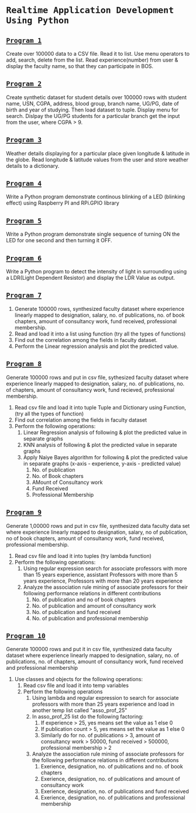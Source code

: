 # `Realtime Application Development Using Python`

## [`Program 1`](p1Faculty.py)

Create over 100000 data to a CSV file. Read it to list. Use menu operators to add, search, delete from the list.
Read experience(number) from user & display the faculty name, so that they can participate in BOS.

## [`Program 2`](p2Student.py)

Create synthetic dataset for student details over 100000 rows with student name, USN, CGPA, address, 
blood group, branch name, UG/PG, date of birth and year of studying. Then load dataset to tuple. Display menu for search. Dislpay the UG/PG students for a particular branch get the input from the user, where CGPA > 9.

## [`Program 3`](p3Weather.py)

Weather details displaying for a particular place given longitude & latitude in the globe. Read longitude & latitude values from the user and store weather details to a dictionary.

## [`Program 4`](p4Blink.py)

Write a Python program demonstrate continous blinking of a LED (blinking effect) using Raspberry PI and RPi.GPIO library

## [`Program 5`](p5SingleSequence.py)

Write a Python program demonstrate single sequence of turning ON the LED for one second and then turning it OFF.

## [`Program 6`](P6LDR.py)

Write a Python program to detect the intensity of light in surrounding using a LDR(Light Dependent Resistor) and display the LDR Value as output.

## [`Program 7`](p7LinearRegression.py)

1. Generate 100000 rows, synthesized faculty dataset where experience linearly mapped to designation, salary, no. of publications, no. of book chapters, amount of consultancy work, fund received, professional membership.
2. Read and load it into a list using function (try all the types of functions)
3. Find out the correlation among the fields in faculty dataset.
4. Perform the Linear regression analysis and plot the predicted value.

## [`Program 8`](p8MLFaculty.py)

Generate 100000 rows and put in csv file, sythesized faculty dataset where experience linearly mapped to designation,
salary, no. of publications, no. of chapters, amount of consultancy work, fund recieved, professional membership.

1. Read csv file and load it into tuple Tuple and Dictionary using Function, (try all the types of function)
2. Find out correlation among the fields in faculty dataset
3. Perform the following operations:
    1. Linear Regression analysis of following & plot the predicted value in separate graphs
    2. KNN analysis of following & plot the predicted value in separate graphs
    3. Apply Naiye Bayes algorithm for following & plot the predicted value in separate graphs (x-axis - experience, y-axis - predicted value)
         1. No. of publication
         2. No. of Book chapters
         3. AMount of Consultancy work
         4. Fund Received
         5. Professional Membership


## [`Program 9`](p9FacultyAssociationRules.py)

Generate 1,00000 rows and put in csv file, synthesized data faculty data set where experience linearly mapped to designation, 
salary, no of publication, no of book chapters, amount of consultancy work, fund received, professional membership.
1. Read csv file and load it into tuples (try lambda function)
2. Perform the following operations:
    1. Using regular expression search for associate professors with more than 15 years experience, assistant Professors with more than 5 years experience, Professors with more than 20 years experience
    2. Analyze the association rule mining of associate professors for their following performance relations in different contributions
        1. No. of publication and no of book chapters
        2. No. of publication and amount of consultancy work
        3. No. of publication and fund received
        4. No. of publication and professional membership


## [`Program 10`](p10FacultyClassAndObjects.py)

Generate 100000 rows and put it in csv file, synthesized data faculty dataset where experience linearly mapped to designation,
salary, no. of publications, no. of chapters, amount of consultancy work, fund received and professional membership
1. Use classes and objects for the following operations:
    1. Read csv file and load it into temp variables
    2. Perform the following operations
        1. Using lambda and regular expression to search for associate professors with more than 25 years experience and 
            load in another temp list called "asso_prof_25"
        2. In asso_prof_25 list do the following factoring:
            1. If experience > 25, yes means set the value as 1 else 0
            2. If publication count > 5, yes means set the value as 1 else 0
            3. Similarly do for no. of publications > 3, amount of consultancy work > 50000, fund received > 500000, 
                professional membership > 2
        3. Analyze the association rule mining of associate professors for the following performance relations in different contributions
            1. Exerience, designation, no. of publications and no. of book chapters
            2. Exerience, designation, no. of publications and amount of consultancy work
            3. Exerience, designation, no. of publications and fund received
            3. Exerience, designation, no. of publications and professional membership